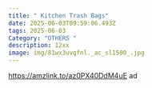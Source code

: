 ```yaml
---
title: " Kitchen Trash Bags"
date: 2025-06-03T09:59:06.493Z
tags: 2025-06-03
Category: "OTHERS "
description: 12xx
image: img/81wx3uvgfnl._ac_sl1500_.jpg
---
```

https://amzlink.to/az0PX40DdM4uE ad